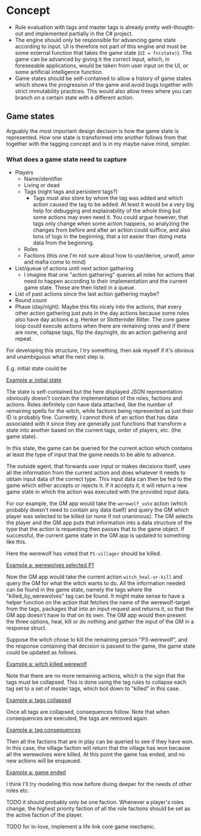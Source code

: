 # Concept

- Rule evaluation with tags and master tags is already pretty well-thought-out and implemented partially in the C# project.
- The engine should only be responsible for advancing game state according to input. UI is therefore
  not part of this engine and must be some external function that takes the game state (`UI = fn(state)`). The game can be advanced by giving it the correct input, which, in foreseeable applications, would be taken from user input on the UI, or some artificial intelligence function.
- Game states should be self-contained to allow a history of game states which shows
  the progression of the game and avoid bugs together with strict immutability practices. This would also allow trees where you can branch on a certain state with
  a different action.

## Game states

Arguably the most important design decision is how the game state is represented. How one state
is transformed into another follows from that together with the tagging concept and is in my maybe naive mind, simpler.

### What does a game state need to capture

- Players
  - Name/identifier
  - Living or dead
  - Tags (night tags and persistent tags?)
    - Tags must also store by whom the tag was added and which action caused the tag to be added. At least it would be a very big help for debugging and explainability of the whole thing but some actions may even need it. You could argue however, that tags only change when some action happens, so analyzing the changes from before and after an action could suffice, and also tons of logs in the beginning, that a lot easier than doing meta data from the beginning.
  - Roles
  - Factions (this one I'm not sure about how to use/derive, urwolf, amor and mafia come to mind)
- List/queue of actions until next action gathering
  - I imagine that one "action gathering" queries all roles for actions that need to happen
    according to their implementation and the current game state. These are then listed in a queue.
- List of past actions since the last action gathering maybe?
- Round count
- Phase (day/night). Maybe this fits nicely into the actions, that every other action gathering just
  puts in the day actions because some roles also have day actions e.g. Henker or Stotternder Ritter. The core game loop could execute actions when there are remaining ones and if there are none, collapse tags, flip the day/night, do an action gathering and repeat.

For developing this structure, I try something, then ask myself if it's obvious and unambiguous what the next step is.

E.g. initial state could be

[Example a: initial state](./example-game/a00_inital-state.json)

The state is self-contained but the here displayed JSON representation obviously doesn't contain the
implementation of the roles, factions and actions. Roles definitely _can_ have data attached, like the
number of remaining spells for the witch, while factions being represented as just their ID is probably fine.
Currently, I cannot think of an action that has data associated with it since they are generally just
functions that transform a state into another based on the current tags, order of players, etc. (the game state).

In this state, the game can be queried for the current action which contains at least the type of input that
the game needs to be able to advance.

The outside agent, that forwards user input or makes decisions itself, uses all the information from the
current action and does whatever it needs to obtain input data of the correct type. This input data
can then be fed to the game which either accepts or rejects it. If it accepts it, it will return a new
game state in which the action was executed with the provided input data.

For our example, the GM app would take the `werewolf_vote` action (which probably doesn't need to contain any
data itself) and query the GM which player was selected to be killed (or none if not unanimous). The GM
selects the player and the GM app puts that information into a data structure of the type that the action
is requesting then passes that to the game object. If successful, the current game state in the GM app is updated
to something like this.

Here the werewolf has voted that `P1-villager` should be killed.

[Example a: werewolves selected P1](./example-game/a01_werewolves-selected-P1.json)

Now the GM app would take the current action `witch_heal-or-kill` and query the GM for what
the witch wants to do. All the information needed can be found in the game state, namely the tags
where the "killed_by_werewolves" tag can be found. It might make sense to have a helper function
on the action that fetches the name of the werewolf-target from the tags, packages that into an input
request and returns it, so that the GM app doesn't
have to that on its own. The GM app would then present the three options, heal, kill or do nothing
and gather the input of the GM in a response struct.

Suppose the witch chose to kill the remaining person "P3-werewolf", and the response containing
that decision is passed to the game, the game state could be updated as follows.

[Example a: witch killed werewolf](./example-game/a02_witch-killed-werewolf.json)

Note that there are no more remaining actions, which is the sign that the tags
must be collapsed. This is done using the tag rules to collapse each tag set to
a set of master tags, which boil down to "killed" in this case.

[Example a: tags collapsed](./example-game/a03_tags-collapsed.json)

Once all tags are collapsed, consequences follow. Note that when consequences are executed, the
tags are removed again.

[Example a: tag consequences](./example-game/a04_tag-consequences.json)

Then all the factions that are in play can be queried to see if they have won.
In this case, the village faction will return that the village has won because
all the werewolves were killed. At this point the game has ended, and no new actions will be enqueued.

[Example a: game ended](./example-game/a05_game-ended.json)

I think I'll try modeling this now before diving deeper for the needs of other roles etc.

TODO it should probably only be one faction. Whenever a player's roles change, the highest priority
faction of all the role factions should be set as the active faction of the player.

TODO for in-love, implement a life link core game mechanic.


